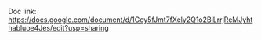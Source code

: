 Doc link: https://docs.google.com/document/d/1Goy5fJmt7fXely2Q1o2BiLrrjReMJyhthabluoe4Jes/edit?usp=sharing
